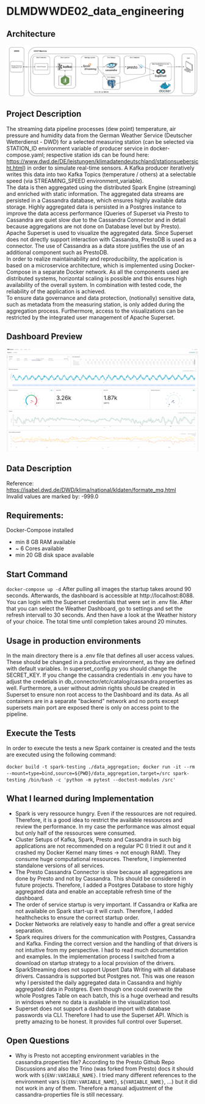 # DLMDWWDE02_data_engineering

## Architecture
![alt text](https://github.com/marvinam17/DLMDWWDE02_data_engineering/blob/main/architecture/architecture.png?raw=true)

## Project Description
The streaming data pipeline processes (dew point) temperature, air pressure and humidity data from the German Weather Service (Deutscher Wetterdienst - DWD) for a selected measuring station (can be selected via STATION_ID environment variable of producer service in docker-compose.yaml; respective station ids can be found here: https://www.dwd.de/DE/leistungen/klimadatendeutschland/stationsuebersicht.html) in order to simulate real-time sensors. A Kafka producer iteratively writes this data into two Kafka Topics (temperature / others) at a selectable speed (via STREAMING_SPEED environment_variable).\
The data is then aggregated using the distributed Spark Engine (streaming) and enriched with static information. The aggregated data streams are persisted in a Cassandra database, which ensures highly available data storage. Highly aggregated data is persisted in a Postgres instance to improve the data access performance (Queries of Superset via Presto to Cassandra are quiet slow due to the Cassandra Connector and in detail because aggregations are not done on Database level but by Presto).
Apache Superset is used to visualize the aggregated data. Since Superset does not directly support interaction with Cassandra, PrestoDB is used as a connector. The use of Cassandra as a data store justifies the use of an additional component such as PrestoDB. \
In order to realize maintainability and reproducibility, the application is based on a microservice architecture, which is implemented using Docker-Compose in a separate Docker network. As all the components used are distributed systems, horizontal scaling is possible and this ensures high availability of the overall system. In combination with tested code, the reliability of the application is achieved.\
To ensure data governance and data protection, (notionally) sensitive data, such as metadata from the measuring station, is only added during the aggregation process. Furthermore, access to the visualizations can be restricted by the integrated user management of Apache Superset.

## Dashboard Preview
![alt text](https://github.com/marvinam17/DLMDWWDE02_data_engineering/blob/main/architecture/dashboard_example.png?raw=true)

## Data Description
Reference: https://isabel.dwd.de/DWD/klima/national/kldaten/formate_mq.html \
Invalid values are marked by: -999.0

## Requirements:
Docker-Compose installed
- min 8 GB RAM available
- ~ 6 Cores available
- min 20 GB disk space available

## Start Command
`docker-compose up -d`
After pulling all images the startup takes around 90 seconds. Afterwards, the dashboard is accessible at http://localhost:8088. You can login with the Superset credentials that were set in .env file.
After that you can select the Weather Dashboard, go to settings and set the refresh intervall to 30 seconds. And then have a look at the Weather history of your choice.
The total time until completion takes around 20 minutes. 

## Usage in production environments
In the main directory there is a .env file that defines all user access values. These should be changed in a productive environment, as they are defined with default variables. In superset_config.py you should change the SECRET_KEY.
If you change the cassandra credentials in .env you have to adjust the credetials in db_connector/etc/catalog/cassandra.properties as well.
Furthermore, a user without admin rights should be created in Superset to ensure non root access to the Dashboard and its data. As all containers are in a separate "backend" network and no ports except supersets main port are exposed there is only on access point to the pipeline. 

## Execute the Tests
In order to execute the tests a new Spark container is created and the tests are executed using the following command:

`docker build -t spark-testing ./data_aggregation; docker run -it --rm --mount=type=bind,source=${PWD}/data_aggregation,target=/src spark-testing /bin/bash -c 'python -m pytest --doctest-modules /src'`

## What I learned during Implementation
 * Spark is very ressource hungry. Even if the ressources are not required. Therefore, it is a good idea to restrict the available ressources and review the performance. In my case the performance was almost equal but only half of the ressources were consumed.
 * Cluster Setups of Kafka, Spark, Presto and Cassandra in such big applications are not recommended on a regular PC (I tried it out and it crashed my Docker Kernel many times -> not enough RAM). They consume huge computational ressources. Therefore, I implemented standalone versions of all services.
 * The Presto Cassandra Connector is slow because all aggregations are done by Presto and not by Cassandra. This should be considered in future projects. Therefore, I added a Postgres Database to store highly aggregated data and enable an acceptable refresh time of the dashboard.
 * The order of service startup is very important. If Cassandra or Kafka are not available on Spark start-up it will crash. Therefore, I added healthchecks to ensure the correct startup order. 
 * Docker Networks are relatively easy to handle and offer a great service separation.
 * Spark requires drivers for the communication with Postgres, Cassandra and Kafka. Finding the correct version and the handling of that drivers is not intuitive from my perspective. I had to read much documentation and examples. In the implementation process I switched from a download on startup strategy to a local provision of the drivers.
 * SparkStreaming does not support Upsert Data Writing with all database drivers. Cassandra is supported but Postgres not. This was one reason why I persisted the daily aggregated data in Cassandra and highly aggregated data in Postgres. Even though one could overwrite the whole Postgres Table on each batch, this is a huge overhead and results in windows where no data is available in the visualization tool.
 * Superset does not support a dashboard import with database passwords via CLI. Therefore I had to use the Superset API. Which is pretty amazing to be honest. It provides full control over Superset.


## Open Questions
 * Why is Presto not accepting environment variables in the cassandra.properties file? According to the Presto Github Repo Discussions and also the Trino (was forked from Presto) docs it should work with `${ENV:VARIABLE_NAME}`. I tried many different references to the environment vars (`${ENV:VARIABLE_NAME}`, `${VARIABLE_NAME}`, ...) but it did not work in any of them. Therefore a manual adjustment of the cassandra-properties file is still necessary.

